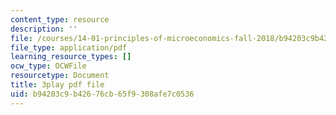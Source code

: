 ```yaml
---
content_type: resource
description: ''
file: /courses/14-01-principles-of-microeconomics-fall-2018/b94203c9b42676cb65f9308afe7c0536_1UtJGRojmIg.pdf
file_type: application/pdf
learning_resource_types: []
ocw_type: OCWFile
resourcetype: Document
title: 3play pdf file
uid: b94203c9-b426-76cb-65f9-308afe7c0536
---
```

